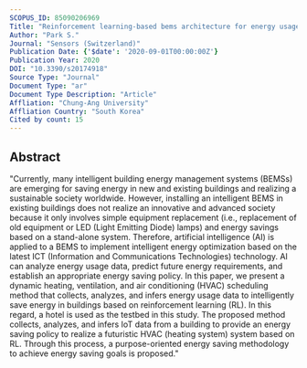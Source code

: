 ```yaml
---
SCOPUS_ID: 85090206969
Title: "Reinforcement learning-based bems architecture for energy usage optimization"
Author: "Park S."
Journal: "Sensors (Switzerland)"
Publication Date: {'$date': '2020-09-01T00:00:00Z'}
Publication Year: 2020
DOI: "10.3390/s20174918"
Source Type: "Journal"
Document Type: "ar"
Document Type Description: "Article"
Affliation: "Chung-Ang University"
Affliation Country: "South Korea"
Cited by count: 15
---
```


## Abstract
"Currently, many intelligent building energy management systems (BEMSs) are emerging for saving energy in new and existing buildings and realizing a sustainable society worldwide. However, installing an intelligent BEMS in existing buildings does not realize an innovative and advanced society because it only involves simple equipment replacement (i.e., replacement of old equipment or LED (Light Emitting Diode) lamps) and energy savings based on a stand-alone system. Therefore, artificial intelligence (AI) is applied to a BEMS to implement intelligent energy optimization based on the latest ICT (Information and Communications Technologies) technology. AI can analyze energy usage data, predict future energy requirements, and establish an appropriate energy saving policy. In this paper, we present a dynamic heating, ventilation, and air conditioning (HVAC) scheduling method that collects, analyzes, and infers energy usage data to intelligently save energy in buildings based on reinforcement learning (RL). In this regard, a hotel is used as the testbed in this study. The proposed method collects, analyzes, and infers IoT data from a building to provide an energy saving policy to realize a futuristic HVAC (heating system) system based on RL. Through this process, a purpose-oriented energy saving methodology to achieve energy saving goals is proposed."
